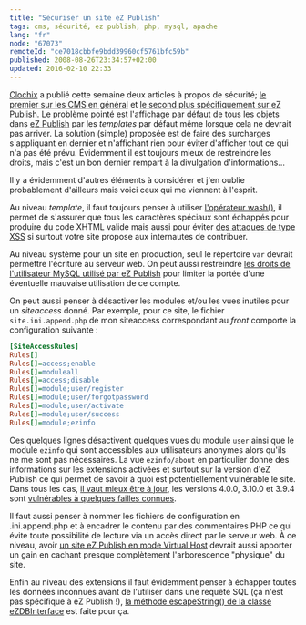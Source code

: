 ```yaml
---
title: "Sécuriser un site eZ Publish"
tags: cms, sécurité, ez publish, php, mysql, apache
lang: "fr"
node: "67073"
remoteId: "ce7018cbbfe9bdd39960cf5761bfc59b"
published: 2008-08-26T23:34:57+02:00
updated: 2016-02-10 22:33
---
```


[Clochix](http://www.clochix.net) a publié cette semaine deux articles à propos
de sécurité; [le premier sur les <abbr title="Content Management
System">CMS</abbr>  en
général](http://www.clochix.net/post/2008/08/13/Et-si-on-s-interressait-a-la-securite-des-CMS)
et [le second plus spécifiquement sur eZ
Publish](http://www.clochix.net/post/2008/08/20/Astuce-pour-securiser-l-affichage-d-un-site-eZ-Publish).
Le problème pointé est l'affichage par défaut de tous les objets dans [eZ
Publish](/tag/ez-publish) par les *templates* par défaut même lorsque cela ne
devrait pas arriver. La solution (simple) proposée est de faire des surcharges
s'appliquant en dernier et n'affichant rien pour éviter d'afficher tout ce qui
n'a pas été prévu. Évidemment il est toujours mieux de restreindre les droits,
mais c'est un bon dernier rempart à la divulgation d'informations...


Il y a évidemment d'autres éléments à considérer et j'en oublie probablement
d'ailleurs mais voici ceux qui me viennent à l'esprit.


Au niveau *template*, il faut toujours penser à utiliser [l'opérateur
wash()](http://ez.no/doc/ez_publish/technical_manual/4_0/reference/template_operators/strings/wash),
il permet de s'assurer que tous les caractères spéciaux sont échappés pour
produire du code XHTML valide mais aussi pour éviter [des attaques de type <abbr
title="Cross Site
Scripting">XSS</abbr>](http://fr.wikipedia.org/wiki/Cross_site_scripting) si
surtout votre site propose aux internautes de contribuer.


Au niveau système pour un site en production, seul le répertoire
<code>var</code> devrait permettre l'écriture au serveur web. On peut aussi
restreindre [les droits de l'utilisateur MySQL utilisé par eZ
Publish](/post/droits-necessaires-dans-mysql-pour-ez-publish) pour limiter la
portée d'une éventuelle mauvaise utilisation de ce compte.


On peut aussi penser à désactiver les modules et/ou les vues inutiles pour un
*siteaccess* donné. Par exemple, pour ce site, le fichier `site.ini.append.php` de
mon siteaccess correspondant au *front* comporte la configuration suivante :

``` ini
[SiteAccessRules]
Rules[]
Rules[]=access;enable
Rules[]=moduleall
Rules[]=access;disable
Rules[]=module;user/register
Rules[]=module;user/forgotpassword
Rules[]=module;user/activate
Rules[]=module;user/success
Rules[]=module;ezinfo
```

Ces quelques lignes désactivent quelques vues du module <code>user</code> ainsi
que le module <code>ezinfo</code> qui sont accessibles aux utilisateurs anonymes
alors qu'ils ne me sont pas nécessaires. La vue <code>ezinfo/about</code> en
particulier donne des informations sur les extensions activées et surtout sur la
version d'eZ Publish ce qui permet de savoir à quoi est potentiellement
vulnérable le site. Dans tous les cas, [il vaut mieux être à
jour](/post/upgrade-to-ez-publish-4-0-1), les versions 4.0.0, 3.10.0 et 3.9.4
sont [vulnérables à quelques failles
connues](http://share.ez.no/community-project/security-advisories).


Il faut aussi penser à nommer les fichiers de configuration en .ini.append.php
et à encadrer le contenu par des commentaires PHP ce qui évite toute possibilité
de lecture via un accès direct par le serveur web. À ce niveau, avoir [un site
eZ Publish en mode Virtual
Host](http://ez.no/doc/ez_publish/technical_manual/4_0/installation/virtual_host_setup)
devrait aussi apporter un gain en cachant presque complètement l'arborescence
&quot;physique&quot; du site.


Enfin au niveau des extensions il faut évidemment penser à échapper toutes les
données inconnues avant de l'utiliser dans une requête SQL (ça n'est pas
spécifique à eZ Publish !), [la méthode escapeString() de la classe
eZDBInterface](http://pubsvn.ez.no/doxygen/4.0/html/classeZDBInterface.html#743e3da0d8f956262e551b3da9fb3591)
est faite pour ça.
